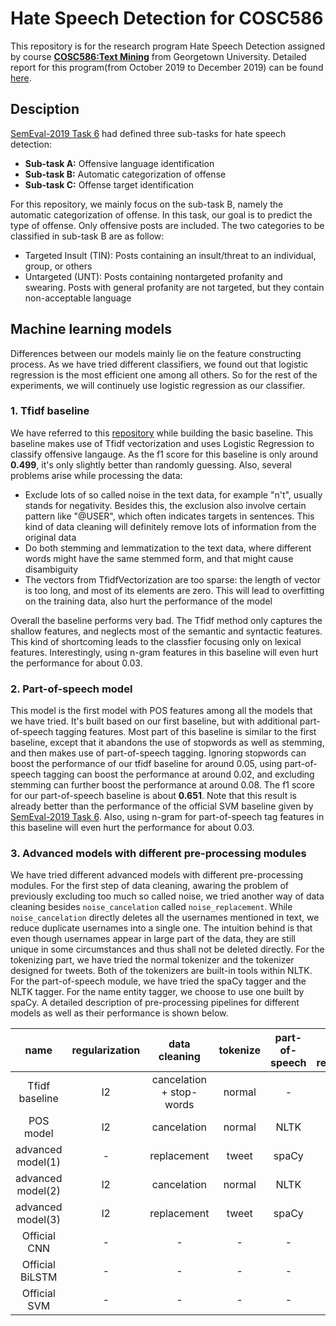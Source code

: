 # Hate Speech Detection for COSC586

This repository is for the research program Hate Speech Detection assigned by course [**COSC586:Text Mining**](https://myaccess.georgetown.edu/pls/bninbp/bwckctlg.p_disp_course_detail?cat_term_in=201730&subj_code_in=COSC&crse_numb_in=586) from Georgetown University. Detailed report for this program(from October 2019 to December 2019) can be found [here](https://github.com/mathfather/Hate-Speech-Detection-For-COSC586/blob/master/A%20light-weight%20model%20for%20target%20detection%20in%20offensive%20language.pdf).

## Desciption

[SemEval-2019 Task 6](https://arxiv.org/pdf/1903.08983.pdf) had defined three sub-tasks for hate speech detection:

- **Sub-task A:** Offensive language identification
- **Sub-task B:** Automatic categorization of offense
- **Sub-task C:** Offense target identification

For this repository, we mainly focus on the sub-task B, namely the automatic categorization of offense. In this task, our goal is to predict the type of offense. Only offensive posts are included. The two categories to be classified in sub-task B are as follow:

- Targeted Insult (TIN): Posts containing an insult/threat to an individual, group, or others
- Untargeted (UNT): Posts containing nontargeted profanity and swearing. Posts with general profanity are not targeted, but they contain non-acceptable language

## Machine learning models

Differences between our models mainly lie on the feature constructing process. As we have tried different classifiers, we found out that logistic regression is the most efficient one among all others. So for the rest of the experiments, we will continuely use logistic regression as our classifier.

### 1. Tfidf baseline

We have referred to this [repository](https://github.com/FTS152/NLP-Project-2-Offensive-Tweet-Classification-SemEval-2019-Task6) while building the basic baseline. This baseline makes use of Tfidf vectorization and uses Logistic Regression to classify offensive langauge. As the f1 score for this baseline is only around **0.499**, it's only slightly better than randomly guessing. Also, several problems arise while processing the data:

- Exclude lots of so called noise in the text data, for example "n't", usually stands for negativity. Besides this, the exclusion also involve certain pattern like "@USER", which often indicates targets in sentences. This kind of data cleaning will definitely remove lots of information from the original data
- Do both stemming and lemmatization to the text data, where different words might have the same stemmed form, and that might cause disambiguity
- The vectors from TfidfVectorization are too sparse: the length of vector is too long, and most of its elements are zero. This will lead to overfitting on the training data, also hurt the performance of the model

Overall the baseline performs very bad. The Tfidf method only captures the shallow features, and neglects most of the semantic and syntactic features. This kind of shortcoming leads to the classfier focusing only on lexical features. Interestingly, using n-gram features in this baseline will even hurt the performance for about 0.03.

### 2. Part-of-speech model

This model is the first model with POS features among all the models that we have tried. It's built based on our first baseline, but with additional part-of-speech tagging features. Most part of this baseline is similar to the first baseline, except that it abandons the use of stopwords as well as stemming, and then makes use of part-of-speech tagging.
Ignoring stopwords can boost the performance of our tfidf baseline for around 0.05, using part-of-speech tagging can boost the performance at around 0.02, and excluding stemming can further boost the performance at around 0.08. The f1 score for our part-of-speech baseline is about **0.651**. Note that this result is already better than the performance of the official SVM baseline given by [SemEval-2019 Task 6](https://arxiv.org/pdf/1903.08983.pdf). Also, using n-gram for part-of-speech tag features in this baseline will even hurt the performance for about 0.03.

### 3. Advanced models with different pre-processing modules 

We have tried different advanced models with different pre-processing modules. For the first step of data cleaning, awaring the problem of previously excluding too much so called noise, we tried another way of data cleaning besides `noise_cancelation` called `noise_replacement`. While `noise_cancelation` directly deletes all the usernames mentioned in text, we reduce duplicate usernames into a single one. The intuition behind is that even though usernames appear in large part of the data, they are still unique in some circumstances and thus shall not be deleted directly. For the tokenizing part, we have tried the normal tokenizer and the tokenizer designed for tweets. Both of the tokenizers are built-in tools within NLTK. For the part-of-speech module, we have tried the spaCy tagger and the NLTK tagger. For the name entity tagger, we choose to use one built by spaCy. A detailed description of pre-processing pipelines for different models as well as their performance is shown below. 

|name|regularization|data cleaning|tokenize|part-of-speech|name entity recognition|lemmatization|Macro F1|
|:--:|:------------:|:-----------:|:------:|:------------:|:---------------------:|:-----------:|:------:|
|Tfidf baseline|l2|cancelation + stop-words|normal| - | - |stemming + lemmatization|0.499|
|POS model|l2|cancelation|normal|NLTK| - |lemmatization|0.651|
|advanced model(1)| - |replacement|tweet|spaCy| - |lemmatization|0.581|
|advanced model(2)|l2|cancelation|normal|NLTK|spaCy|lemmatization|0.657|
|advanced model(3)|l2|replacement|tweet|spaCy|spaCy|lemmatization|**0.679**|
|Official CNN|-|-|-|-|-|-|0.690|
|Official BiLSTM|-|-|-|-|-|-|0.660|
|Official SVM|-|-|-|-|-|-|0.640|
